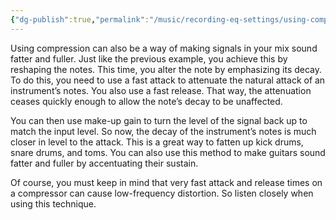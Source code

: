 ```yaml
---
{"dg-publish":true,"permalink":"/music/recording-eq-settings/using-compression-to-fatten-sounds/","tags":["Keep/Label/Mixing","Keep/Label/Compression"]}
---
```




Using compression can also be a way of making signals in your mix sound fatter and fuller. Just like the previous example, you achieve this by reshaping the notes. This time, you alter the note by emphasizing its decay. To do this, you need to use a fast attack to attenuate the natural attack of an instrument’s notes. You also use a fast release. That way, the attenuation ceases quickly enough to allow the note’s decay to be unaffected.

You can then use make-up gain to turn the level of the signal back up to match the input level. So now, the decay of the instrument’s notes is much closer in level to the attack. This is a great way to fatten up kick drums, snare drums, and toms. You can also use this method to make guitars sound fatter and fuller by accentuating their sustain.

Of course, you must keep in mind that very fast attack and release times on a compressor can cause low-frequency distortion. So listen closely when using this technique.